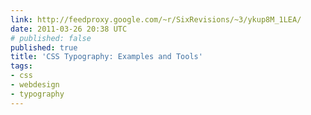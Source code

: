 ```yaml
---
link: http://feedproxy.google.com/~r/SixRevisions/~3/ykup8M_1LEA/
date: 2011-03-26 20:38 UTC
# published: false
published: true
title: 'CSS Typography: Examples and Tools'
tags:
- css
- webdesign
- typography
---
```



